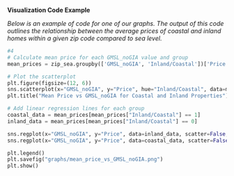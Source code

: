 

**Visualization Code Example**

*Below is an example of code for one of our graphs. The output of this code outlines the relationship between the average prices of coastal and inland homes within a given zip code compared to sea level.*
```python
#4
# Calculate mean price for each GMSL_noGIA value and group
mean_prices = zip_sea.groupby(['GMSL_noGIA', 'Inland/Coastal'])['Price'].mean().reset_index()

# Plot the scatterplot
plt.figure(figsize=(12, 6))
sns.scatterplot(x="GMSL_noGIA", y="Price", hue="Inland/Coastal", data=mean_prices)
plt.title("Mean Price vs GMSL_noGIA for Coastal and Inland Properties")

# Add linear regression lines for each group
coastal_data = mean_prices[mean_prices["Inland/Coastal"] == 1]
inland_data = mean_prices[mean_prices["Inland/Coastal"] == 0]

sns.regplot(x="GMSL_noGIA", y="Price", data=inland_data, scatter=False, label="Inland")
sns.regplot(x="GMSL_noGIA", y="Price", data=coastal_data, scatter=False, label="Coastal")

plt.legend()
plt.savefig("graphs/mean_price_vs_GMSL_noGIA.png")
plt.show()
```
